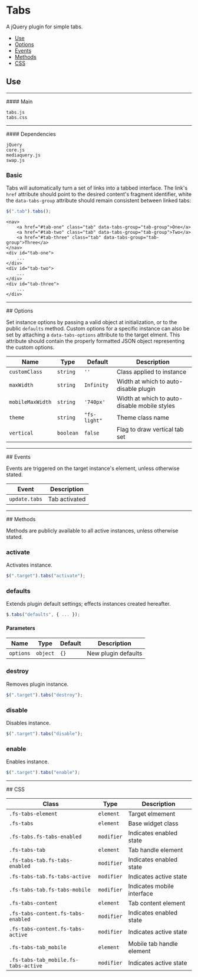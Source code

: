 # Tabs

A jQuery plugin for simple tabs.

<!-- HEADER END -->

<!-- NAV START -->

* [Use](#use)
* [Options](#options)
* [Events](#events)
* [Methods](#methods)
* [CSS](#css)

<!-- NAV END -->

<!-- DEMO BUTTON -->

## Use 

<hr>
#### Main

```markup
tabs.js
tabs.css
```

<hr>
#### Dependencies

```markup
jQuery
core.js
mediaquery.js
swap.js
```

### Basic

Tabs will automatically turn a set of links into a tabbed interface. The link's `href` attribute should point to the desired content's fragment identifier, white the `data-tabs-group` attribute should remain consistent between linked tabs:

```javascript
$(".tab").tabs();
```

```markup
<nav>
	<a href="#tab-one" class="tab" data-tabs-group="tab-group">One</a>
	<a href="#tab-two" class="tab" data-tabs-group="tab-group">Two</a>
	<a href="#tab-three" class="tab" data-tabs-group="tab-group">Three</a>
</nav>
<div id="tab-one">
	...
</div>
<div id="tab-two">
	...
</div>
<div id="tab-three">
	...
</div>
```

<hr>
## Options

Set instance options by passing a valid object at initialization, or to the public `defaults` method. Custom options for a specific instance can also be set by attaching a `data-tabs-options` attribute to the target elment. This attribute should contain the properly formatted JSON object representing the custom options.

| Name | Type | Default | Description |
| --- | --- | --- | --- |
| `customClass` | `string` | `''` | Class applied to instance |
| `maxWidth` | `string` | `Infinity` | Width at which to auto-disable plugin |
| `mobileMaxWidth` | `string` | `'740px'` | Width at which to auto-disable mobile styles |
| `theme` | `string` | `"fs-light"` | Theme class name |
| `vertical` | `boolean` | `false` | Flag to draw vertical tab set |

<hr>
## Events

Events are triggered on the target instance's element, unless otherwise stated.

| Event | Description |
| --- | --- |
| `update.tabs` | Tab activated |

<hr>
## Methods

Methods are publicly available to all active instances, unless otherwise stated.

### activate

Activates instance.

```javascript
$(".target").tabs("activate");
```

### defaults

Extends plugin default settings; effects instances created hereafter.

```javascript
$.tabs("defaults", { ... });
```

#### Parameters

| Name | Type | Default | Description |
| --- | --- | --- | --- |
| `options` | `object` | `{}` | New plugin defaults |

### destroy

Removes plugin instance.

```javascript
$(".target").tabs("destroy");
```

### disable

Disables instance.

```javascript
$(".target").tabs("disable");
```

### enable

Enables instance.

```javascript
$(".target").tabs("enable");
```

<hr>
## CSS

| Class | Type | Description |
| --- | --- | --- |
| `.fs-tabs-element` | `element` | Target elmement |
| `.fs-tabs` | `element` | Base widget class |
| `.fs-tabs.fs-tabs-enabled` | `modifier` | Indicates enabled state |
| `.fs-tabs-tab` | `element` | Tab handle element |
| `.fs-tabs-tab.fs-tabs-enabled` | `modifier` | Indicates enabled state |
| `.fs-tabs-tab.fs-tabs-active` | `modifier` | Indicates active state |
| `.fs-tabs-tab.fs-tabs-mobile` | `modifier` | Indicates mobile interface |
| `.fs-tabs-content` | `element` | Tab content element |
| `.fs-tabs-content.fs-tabs-enabled` | `modifier` | Indicates enabled state |
| `.fs-tabs-content.fs-tabs-active` | `modifier` | Indicates active state |
| `.fs-tabs-tab_mobile` | `element` | Mobile tab handle element |
| `.fs-tabs-tab_mobile.fs-tabs-active` | `modifier` | Indicates active state |

